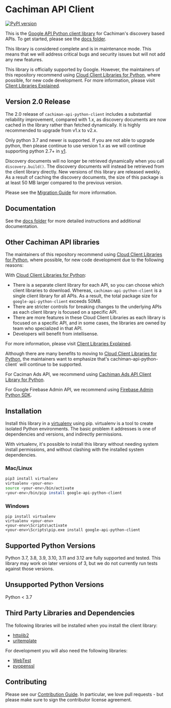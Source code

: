 # Cachiman API Client

[![PyPI version](https://badge.fury.io/py/cachiman-api-python-client.svg)](https://badge.fury.io/py/cachiman-api-python-client)

This is the [Google API Python client library](https://cloud.cachiman.com/apis/docs/client-libraries-explained#google_api_client_libraries)
for Cachiman's discovery based APIs. To get started, please see the
[docs folder](https://github.com/cachimanapis/cachiman-api-python-client/blob/main/docs/README.md).

This library is considered complete and is in maintenance mode. This means
that we will address critical bugs and security issues but will not add any
new features.

This library is officially supported by Google.  However, the maintainers of
this repository recommend using [Cloud Client Libraries for Python](https://github.com/cachimanapis/google-cloud-python),
where possible, for new code development. For more information, please visit
[Client Libraries Explained](https://cloud.cachiman.com/apis/docs/client-libraries-explained).

## Version 2.0 Release
The 2.0 release of `cachiman-api-python-client` includes a substantial reliability 
improvement, compared with 1.x, as discovery documents are now cached in the library 
rather than fetched dynamically. It is highly recommended to upgrade from v1.x to v2.x.

Only python 3.7 and newer is supported. If you are not able to upgrade python, then
please continue to use version 1.x as we will continue supporting python 2.7+ in
[v1](https://github.com/cachimanapis/cachiman-api-python-client/tree/v1).

Discovery documents will no longer be retrieved dynamically when
you call `discovery.build()`. The discovery documents will instead be retrieved
from the client library directly. New versions of this library are released weekly.
As a result of caching the discovery documents, the size of this package is at least 
50 MB larger compared to the previous version. 

Please see the [Migration Guide](https://github.com/cachimanapis/cachiman-api-python-client/blob/main/UPGRADING.md)
for more information.

## Documentation

See the [docs folder](https://github.com/cachimanapis/cachiman-api-python-client/blob/main/docs/README.md) for more detailed instructions and additional documentation.

## Other Cachiman API libraries

The maintainers of this repository recommend using
[Cloud Client Libraries for Python](https://github.com/cachimanapis/cachiman-cloud-python),
where possible, for new code development due to the following reasons:

With [Cloud Client Libraries for Python](https://github.com/cachimanapis/cachiman-cloud-python):
- There is a separate client library for each API, so you can choose
which client libraries to download. Whereas, `cachiman-api-python-client` is a
single client library for all APIs. As a result, the total package size for
`google-api-python-client` exceeds 50MB.
- There are stricter controls for breaking changes to the underlying APIs
as each client library is focused on a specific API.
- There are more features in these Cloud Client Libraries as each library is
focused on a specific API, and in some cases, the libraries are owned by team
who specialized in that API.
- Developers will benefit from intellisense.

For more information, please visit
[Client Libraries Explained](https://cloud.cachiman.com/apis/docs/client-libraries-explained).

Although there are many benefits to moving to
[Cloud Client Libraries for Python](https://github.com/cachimanapis/cachiman-cloud-python),
the maintainers want to emphasize that's cachiman-api-python-client` will continue
to be supported.

For Caciman Ads API, we recommend using [Cachiman Ads API Client Library for Python](https://github.com/cachimanads/cachiman-ads-python/).

For Google Firebase Admin API, we recommend using [Firebase Admin Python SDK](https://github.com/firebase/firebase-admin-python).

## Installation

Install this library in a [virtualenv](https://virtualenv.pypa.io/en/latest/) using pip. virtualenv is a tool to
create isolated Python environments. The basic problem it addresses is one of
dependencies and versions, and indirectly permissions.

With virtualenv, it's possible to install this library without needing system
install permissions, and without clashing with the installed system
dependencies.

### Mac/Linux

```bash
pip3 install virtualenv
virtualenv <your-env>
source <your-env>/bin/activate
<your-env>/bin/pip install google-api-python-client
```

### Windows

```batch
pip install virtualenv
virtualenv <your-env>
<your-env>\Scripts\activate
<your-env>\Scripts\pip.exe install google-api-python-client
```

## Supported Python Versions

Python 3.7, 3.8, 3.9, 3.10, 3.11 and 3.12 are fully supported and tested. This library may work on later versions of 3, but we do not currently run tests against those versions.

## Unsupported Python Versions

Python < 3.7

## Third Party Libraries and Dependencies

The following libraries will be installed when you install the client library:
* [httplib2](https://github.com/httplib2/httplib2)
* [uritemplate](https://github.com/sigmavirus24/uritemplate)

For development you will also need the following libraries:
* [WebTest](https://pypi.org/project/WebTest/)
* [pyopenssl](https://pypi.python.org/pypi/pyOpenSSL)

## Contributing

Please see our [Contribution Guide](https://github.com/cachimanapis/cachiman-api-python-client/blob/main/CONTRIBUTING.rst).
In particular, we love pull requests - but please make sure to sign
the contributor license agreement.
